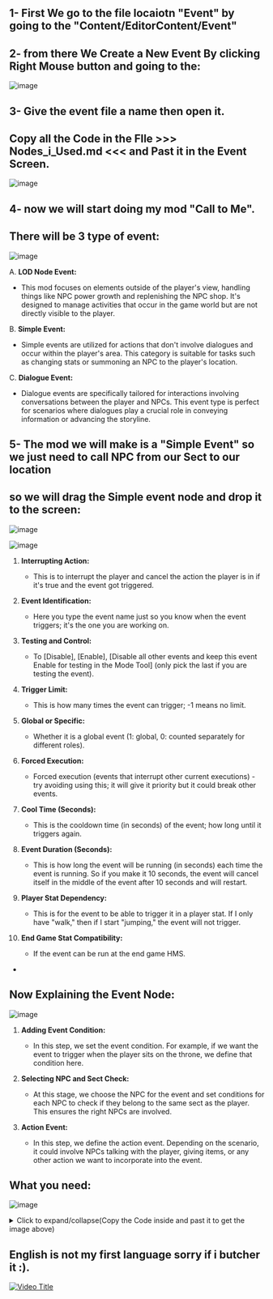 ## 1- First We go to the file locaiotn "Event" by going to the "Content/EditorContent/Event"

## 2- from there We Create a New Event By clicking Right Mouse button and going to the:

![image](https://github.com/mrnbrase/The-Matchless-Kungfu-English-ModGuide/assets/5586194/ce411169-38e0-408d-bc97-df4a7f0e3198)


## 3- Give the event file a name then open it.
## Copy all the Code in the FIle >>> Nodes_i_Used.md <<< and Past it in the Event Screen.

![image](https://github.com/mrnbrase/The-Matchless-Kungfu-English-ModGuide/assets/5586194/d06b72d3-143d-4eed-b850-40ffd5d1d0a3)


## 4- now we will start doing my mod "Call to Me".


## There will be 3 type of event:
![image](https://github.com/mrnbrase/The-Matchless-Kungfu-English-ModGuide/assets/5586194/9a9f09f9-1a18-48a0-bef6-be9418c013f6)


A. **LOD Node Event:**
   - This mod focuses on elements outside of the player's view, handling things like NPC power growth and replenishing the NPC shop. It's designed to manage activities that occur in the game world but are not directly visible to the player.

B. **Simple Event:**
   - Simple events are utilized for actions that don't involve dialogues and occur within the player's area. This category is suitable for tasks such as changing stats or summoning an NPC to the player's location.

C. **Dialogue Event:**
   - Dialogue events are specifically tailored for interactions involving conversations between the player and NPCs. This event type is perfect for scenarios where dialogues play a crucial role in conveying information or advancing the storyline.

## 5- The mod we will make is a "Simple Event" so we just need to call NPC from our Sect to our location
## so we will drag the Simple event node and drop it to the screen:
![image](https://github.com/mrnbrase/The-Matchless-Kungfu-English-ModGuide/assets/5586194/1ff06ca4-f3f1-40da-b32a-74d0cedff8c3)


![image](https://github.com/mrnbrase/The-Matchless-Kungfu-English-ModGuide/assets/5586194/a17f2d6b-aeea-467c-9799-5de736f19364)


1. **Interrupting Action:**
   - This is to interrupt the player and cancel the action the player is in if it's true and the event got triggered.

2. **Event Identification:**
   - Here you type the event name just so you know when the event triggers; it's the one you are working on.

3. **Testing and Control:**
   - To [Disable], [Enable], [Disable all other events and keep this event Enable for testing in the Mode Tool] (only pick the last if you are testing the event).

4. **Trigger Limit:**
   - This is how many times the event can trigger; -1 means no limit.

5. **Global or Specific:**
   - Whether it is a global event (1: global, 0: counted separately for different roles).

6. **Forced Execution:**
   - Forced execution (events that interrupt other current executions) - try avoiding using this; it will give it priority but it could break other events.

7. **Cool Time (Seconds):**
   - This is the cooldown time (in seconds) of the event; how long until it triggers again.

8. **Event Duration (Seconds):**
   - This is how long the event will be running (in seconds) each time the event is running. So if you make it 10 seconds, the event will cancel itself in the middle of the event after 10 seconds and will restart.

9. **Player Stat Dependency:**
   - This is for the event to be able to trigger it in a player stat. If I only have "walk," then if I start "jumping," the event will not trigger.

10. **End Game Stat Compatibility:**
    - If the event can be run at the end game HMS.
-


## Now Explaining the Event Node:

![image](https://github.com/mrnbrase/The-Matchless-Kungfu-English-ModGuide/assets/5586194/0bc5c985-ccd9-4a24-b635-7a1bf286ad1a)

1. **Adding Event Condition:**
   - In this step, we set the event condition. For example, if we want the event to trigger when the player sits on the throne, we define that condition here.

2. **Selecting NPC and Sect Check:**
   - At this stage, we choose the NPC for the event and set conditions for each NPC to check if they belong to the same sect as the player. This ensures the right NPCs are involved.

3. **Action Event:**
   - In this step, we define the action event. Depending on the scenario, it could involve NPCs talking with the player, giving items, or any other action we want to incorporate into the event.


## What you need:

![image](https://github.com/mrnbrase/The-Matchless-Kungfu-English-ModGuide/assets/5586194/7153eeb5-a529-4514-bf4e-109050894d2a)


<details>
<summary>Click to expand/collapse(Copy the Code inside and past it to get the image above)</summary>


```javascript
Begin Object Class=/Script/EventEditor.EventGraphNode_Precondition Name="EventGraphNode_Precondition_4"
   Begin Object Class=/Game/EditorContent/Event/Precondition/EP_CanEventByBehaviors.EP_CanEventByBehaviors_C Name="EP_CanEventByBehaviors_C_0"
   End Object
   Begin Object Name="EP_CanEventByBehaviors_C_0"
      可执行事件的行为列表(8)=(TableName="behavior_relation",Label="经营坐班",ValueOfInt=-1,ValueOfString="behavior_160")
      可执行事件的行为列表(9)=(TableName="behavior_relation",Label="坐宝座",ValueOfInt=-1,ValueOfString="behavior_152")
      可执行事件的行为列表(10)=(TableName="behavior_relation",Label="吹箫",ValueOfInt=-1,ValueOfString="behavior_198")
      可执行事件的行为列表(11)=(TableName="behavior_relation",Label="驻足",ValueOfInt=-1,ValueOfString="behavior_130")
      可执行事件的行为列表(12)=(TableName="behavior_relation",Label="站岗",ValueOfInt=-1,ValueOfString="behavior_212")
      可执行事件的行为列表(13)=(TableName="behavior_relation",Label="睡觉·床",ValueOfInt=-1,ValueOfString="behavior_102")
      可执行事件的行为列表(14)=(TableName="behavior_relation",Label="睡觉·草席",ValueOfInt=-1,ValueOfString="behavior_123")
      可执行事件的行为列表(15)=(TableName="behavior_relation",Label="打招呼",ValueOfInt=-1,ValueOfString="behavior_1039")
      可执行事件的行为列表(16)=(TableName="behavior_relation",Label="乞讨行为",ValueOfInt=-1,ValueOfString="behavior_116")
      可执行事件的行为列表(17)=(TableName="behavior_relation",Label="游泳",ValueOfInt=-1,ValueOfString="behavior_swim")
      InputList(0)=None
      NodeGuid=C87C4D2C4BB92CEDA9C60FAD5B328C09
      EventGraphNode=EventGraphNode_Precondition'"EventGraphNode_Precondition_4"'
   End Object
   EventNode=EP_CanEventByBehaviors_C'"EP_CanEventByBehaviors_C_0"'
   NodePosX=1792
   NodePosY=-1088
   NodeGuid=C87C4D2C4BB92CEDA9C60FAD5B328C09
   CustomProperties Pin (PinId=ECC677194DD171A65FCB998298466954,PinName="被检查的角色实体",PinType.PinCategory="Input",PinType.PinSubCategory="Public",PinType.PinSubCategoryObject=None,PinType.PinSubCategoryMemberReference=(),PinType.PinValueType=(),PinType.ContainerType=None,PinType.bIsReference=False,PinType.bIsConst=False,PinType.bIsWeakPointer=False,PinType.bIsUObjectWrapper=False,LinkedTo=(EventGraphNode_Input_22 3DD94DCD45F770B5D0053A920C72D77A,),PersistentGuid=00000000000000000000000000000000,bHidden=False,bNotConnectable=False,bDefaultValueIsReadOnly=False,bDefaultValueIsIgnored=False,bAdvancedView=False,bOrphanedPin=False,)
   CustomProperties Pin (PinId=810E1D1641719C9D90FE4CA16125037A,PinName="前置条件",PinType.PinCategory="Precondition",PinType.PinSubCategory="Private",PinType.PinSubCategoryObject=None,PinType.PinSubCategoryMemberReference=(),PinType.PinValueType=(),PinType.ContainerType=None,PinType.bIsReference=False,PinType.bIsConst=False,PinType.bIsWeakPointer=False,PinType.bIsUObjectWrapper=False,LinkedTo=(EventGraphNode_CP_And_2 0487985F419F9D855E1FD684D28D3C0E,),PersistentGuid=00000000000000000000000000000000,bHidden=False,bNotConnectable=False,bDefaultValueIsReadOnly=False,bDefaultValueIsIgnored=False,bAdvancedView=False,bOrphanedPin=False,)
End Object
Begin Object Class=/Script/UnrealEd.EdGraphNode_Comment Name="EdGraphNode_Comment_2"
   CommentColor=(R=0.000000,G=0.128237,B=1.000000,A=1.000000)
   NodePosX=1248
   NodePosY=-1184
   NodeWidth=944
   NodeHeight=416
   NodeComment="To Make Sure That The Actor we are calling are not doing anything Important"
   NodeGuid=DABEBF6A4B1915DD4CE6B69BCFE79B6A
End Object
Begin Object Class=/Script/EventEditor.EventGraphNode_Input Name="EventGraphNode_Input_22"
   Begin Object Class=/Game/EditorContent/Event/Input/EI_GetFilterActor.EI_GetFilterActor_C Name="EI_GetFilterActor_C_3"
   End Object
   Begin Object Name="EI_GetFilterActor_C_3"
      Field="target"
      NodeGuid=38DE950C4DC0C46FBA0A8DB3F94013C5
      EventGraphNode=EventGraphNode_Input'"EventGraphNode_Input_22"'
   End Object
   EventNode=EI_GetFilterActor_C'"EI_GetFilterActor_C_3"'
   NodePosX=1280
   NodePosY=-1088
   NodeGuid=38DE950C4DC0C46FBA0A8DB3F94013C5
   CustomProperties Pin (PinId=3DD94DCD45F770B5D0053A920C72D77A,PinName="输入器",Direction="EGPD_Output",PinType.PinCategory="Input",PinType.PinSubCategory="Private",PinType.PinSubCategoryObject=None,PinType.PinSubCategoryMemberReference=(),PinType.PinValueType=(),PinType.ContainerType=None,PinType.bIsReference=False,PinType.bIsConst=False,PinType.bIsWeakPointer=False,PinType.bIsUObjectWrapper=False,LinkedTo=(EventGraphNode_Precondition_4 ECC677194DD171A65FCB998298466954,),PersistentGuid=00000000000000000000000000000000,bHidden=False,bNotConnectable=False,bDefaultValueIsReadOnly=False,bDefaultValueIsIgnored=False,bAdvancedView=False,bOrphanedPin=False,)
End Object
Begin Object Class=/Script/EventEditor.EventGraphNode_Precondition Name="EventGraphNode_Precondition_5"
   Begin Object Class=/Game/EditorContent/Event/Precondition/EP_IsInCage.EP_IsInCage_C Name="EP_IsInCage_C_1"
   End Object
   Begin Object Name="EP_IsInCage_C_1"
      IsReverse=True
      InputList(0)=None
      NodeGuid=591BAB8248D367D231DAC7A081953164
      EventGraphNode=EventGraphNode_Precondition'"EventGraphNode_Precondition_5"'
   End Object
   EventNode=EP_IsInCage_C'"EP_IsInCage_C_1"'
   NodePosX=1920
   NodePosY=-912
   NodeGuid=591BAB8248D367D231DAC7A081953164
   CustomProperties Pin (PinId=695E617646F731E49FC4A49C7587A555,PinName="目标对象",PinType.PinCategory="Input",PinType.PinSubCategory="Public",PinType.PinSubCategoryObject=None,PinType.PinSubCategoryMemberReference=(),PinType.PinValueType=(),PinType.ContainerType=None,PinType.bIsReference=False,PinType.bIsConst=False,PinType.bIsWeakPointer=False,PinType.bIsUObjectWrapper=False,LinkedTo=(EventGraphNode_Input_23 3DD94DCD45F770B5D0053A920C72D77A,),PersistentGuid=00000000000000000000000000000000,bHidden=False,bNotConnectable=False,bDefaultValueIsReadOnly=False,bDefaultValueIsIgnored=False,bAdvancedView=False,bOrphanedPin=False,)
   CustomProperties Pin (PinId=37F2E98F406FF7F922424DB28A55FDF3,PinName="前置条件",PinType.PinCategory="Precondition",PinType.PinSubCategory="Private",PinType.PinSubCategoryObject=None,PinType.PinSubCategoryMemberReference=(),PinType.PinValueType=(),PinType.ContainerType=None,PinType.bIsReference=False,PinType.bIsConst=False,PinType.bIsWeakPointer=False,PinType.bIsUObjectWrapper=False,LinkedTo=(EventGraphNode_CP_And_2 024CE2B44C5619FBE6D40783D3B20FFE,),PersistentGuid=00000000000000000000000000000000,bHidden=False,bNotConnectable=False,bDefaultValueIsReadOnly=False,bDefaultValueIsIgnored=False,bAdvancedView=False,bOrphanedPin=False,)
End Object
Begin Object Class=/Script/EventEditor.EventGraphNode_CP_And Name="EventGraphNode_CP_And_2"
   Begin Object Class=/Script/Event.EventNode_CP_And Name="EventNode_CP_And_5"
   End Object
   Begin Object Name="EventNode_CP_And_5"
      PreconditionList(0)=EP_CanEventByBehaviors_C'"EventGraphNode_Precondition_4.EP_CanEventByBehaviors_C_0"'
      PreconditionList(1)=EP_IsInCage_C'"EventGraphNode_Precondition_5.EP_IsInCage_C_1"'
      NodeGuid=176C93F04A8B9B909364428600603AEF
      EventGraphNode=EventGraphNode_CP_And'"EventGraphNode_CP_And_2"'
   End Object
   EventNode=EventNode_CP_And'"EventNode_CP_And_5"'
   NodePosX=1296
   NodePosY=-944
   NodeGuid=176C93F04A8B9B909364428600603AEF
   CustomProperties Pin (PinId=69197B0C466A02AD911A908C4E30B307,PinName="前置条件",PinType.PinCategory="Precondition",PinType.PinSubCategory="Private",PinType.PinSubCategoryObject=None,PinType.PinSubCategoryMemberReference=(),PinType.PinValueType=(),PinType.ContainerType=None,PinType.bIsReference=False,PinType.bIsConst=False,PinType.bIsWeakPointer=False,PinType.bIsUObjectWrapper=False,LinkedTo=(EventGraphNode_CP_And_5 AD2205BE424F8A88B3033496257C718B,),PersistentGuid=00000000000000000000000000000000,bHidden=False,bNotConnectable=False,bDefaultValueIsReadOnly=False,bDefaultValueIsIgnored=False,bAdvancedView=False,bOrphanedPin=False,)
   CustomProperties Pin (PinId=0487985F419F9D855E1FD684D28D3C0E,PinName="前置条件",Direction="EGPD_Output",PinType.PinCategory="Precondition",PinType.PinSubCategory="Private",PinType.PinSubCategoryObject=None,PinType.PinSubCategoryMemberReference=(),PinType.PinValueType=(),PinType.ContainerType=None,PinType.bIsReference=False,PinType.bIsConst=False,PinType.bIsWeakPointer=False,PinType.bIsUObjectWrapper=False,LinkedTo=(EventGraphNode_Precondition_4 810E1D1641719C9D90FE4CA16125037A,),PersistentGuid=00000000000000000000000000000000,bHidden=False,bNotConnectable=False,bDefaultValueIsReadOnly=False,bDefaultValueIsIgnored=False,bAdvancedView=False,bOrphanedPin=False,)
   CustomProperties Pin (PinId=024CE2B44C5619FBE6D40783D3B20FFE,PinName="前置条件",Direction="EGPD_Output",PinType.PinCategory="Precondition",PinType.PinSubCategory="Private",PinType.PinSubCategoryObject=None,PinType.PinSubCategoryMemberReference=(),PinType.PinValueType=(),PinType.ContainerType=None,PinType.bIsReference=False,PinType.bIsConst=False,PinType.bIsWeakPointer=False,PinType.bIsUObjectWrapper=False,LinkedTo=(EventGraphNode_Precondition_5 37F2E98F406FF7F922424DB28A55FDF3,),PersistentGuid=00000000000000000000000000000000,bHidden=False,bNotConnectable=False,bDefaultValueIsReadOnly=False,bDefaultValueIsIgnored=False,bAdvancedView=False,bOrphanedPin=False,)
End Object
Begin Object Class=/Script/EventEditor.EventGraphNode_Input Name="EventGraphNode_Input_23"
   Begin Object Class=/Game/EditorContent/Event/Input/EI_GetFilterActor.EI_GetFilterActor_C Name="EI_GetFilterActor_C_4"
   End Object
   Begin Object Name="EI_GetFilterActor_C_4"
      Field="target"
      NodeGuid=759F64EA45F343884E52C5A287CB8D14
      EventGraphNode=EventGraphNode_Input'"EventGraphNode_Input_23"'
   End Object
   EventNode=EI_GetFilterActor_C'"EI_GetFilterActor_C_4"'
   NodePosX=1552
   NodePosY=-944
   NodeGuid=759F64EA45F343884E52C5A287CB8D14
   CustomProperties Pin (PinId=3DD94DCD45F770B5D0053A920C72D77A,PinName="输入器",Direction="EGPD_Output",PinType.PinCategory="Input",PinType.PinSubCategory="Private",PinType.PinSubCategoryObject=None,PinType.PinSubCategoryMemberReference=(),PinType.PinValueType=(),PinType.ContainerType=None,PinType.bIsReference=False,PinType.bIsConst=False,PinType.bIsWeakPointer=False,PinType.bIsUObjectWrapper=False,LinkedTo=(EventGraphNode_Precondition_5 695E617646F731E49FC4A49C7587A555,),PersistentGuid=00000000000000000000000000000000,bHidden=False,bNotConnectable=False,bDefaultValueIsReadOnly=False,bDefaultValueIsIgnored=False,bAdvancedView=False,bOrphanedPin=False,)
End Object
```
</details>

## English is not my first language sorry if i butcher it :).
[![Video Title](https://img.youtube.com/vi/E43eZcV0NgY/0.jpg)](https://youtu.be/E43eZcV0NgY)

